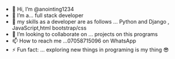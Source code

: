 - 👋 Hi, I’m @anointing1234
- 👀 I’m a... full stack developer 
- 🌱 my skills as a developer are as follows  ... Python and Django , JavaScript,html bootstrap/css
- 💞️ I’m looking to collaborate on ... projects on this programs
- 📫 How to reach me ...07058715096 on WhatsApp 
- ⚡ Fun fact: ... exploring new things in programing is my thing 😎

<!---
anointing1234/anointing1234 is a ✨ special ✨ repository because its `README.md` (this file) appears on your GitHub profile.
You can click the Preview link to take a look at your changes.
--->
